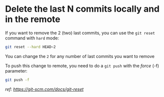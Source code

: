 # Delete the last N commits locally and in the remote

If you want to remove the 2 (two) last commits, you can use the `git reset` command with `hard` mode:

```bash
git reset --hard HEAD~2
```
You can change the `2` for any number of last commits you want to remove

To push this change to remote, you need to do a `git push` with the *force* (-f) parameter:

```bash
git push -f
```

_ref: https://git-scm.com/docs/git-reset_
